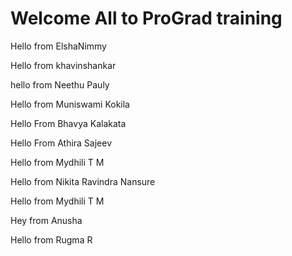 # Welcome All to ProGrad training
Hello from ElshaNimmy

Hello from khavinshankar

hello from Neethu Pauly

Hello from Muniswami Kokila 

Hello From Bhavya Kalakata

Hello From Athira Sajeev

Hello from Mydhili T M

Hello from Nikita Ravindra Nansure


Hello from Mydhili T M

Hey from Anusha

Hello from Rugma R